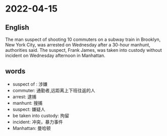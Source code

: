 # 2022-04-15

## English
The man suspect of shooting 10 commuters on a subway train in Brooklyn, New York City, 
was arrested on Wednesday after a 30-hour manhunt, authorities said.
The suspect, Frank James, was taken into custody without incident on Wednesday afternoon in Manhattan.


## words
* suspect of : 涉嫌
* commuter: 通勤者,远距离上下班往返的人
* arrest: 逮捕
* manhunt: 搜捕
* suspect: 嫌疑人
* be taken into custody: 拘留
* incident: 冲突，暴力事件
* Manhattan: 曼哈顿